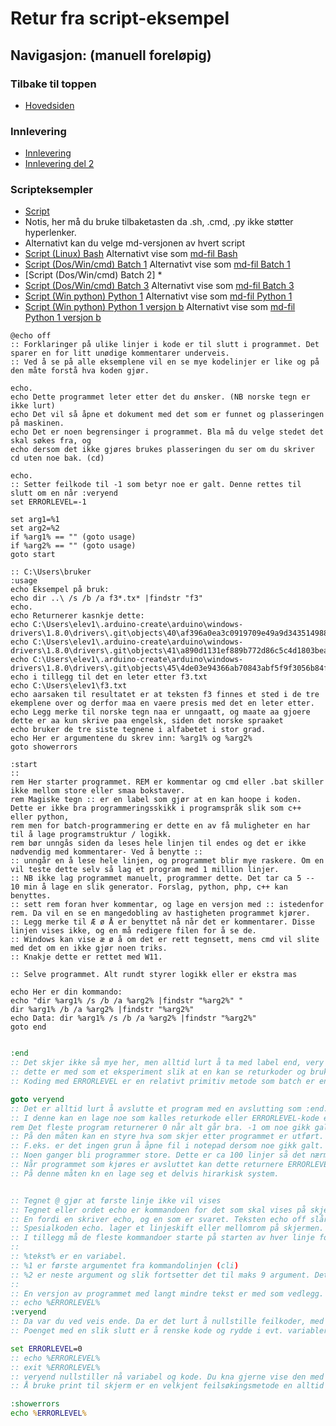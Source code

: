 # Retur fra script-eksempel
## Navigasjon: (manuell foreløpig)
### Tilbake til toppen
- [Hovedsiden](../README.md)
### Innlevering
- [Innlevering](../innlevering/innlevering001.md)
- [Innlevering del 2](../innlevering/innlevering002_lite_tekst_noe_kode.md)
### Scripteksempler
- [Script](./README.md)
- Notis, her må du bruke tilbaketasten da .sh, .cmd, .py ikke støtter hyperlenker.
- Alternativt kan du velge md-versjonen av hvert script
- [Script (Linux) Bash](./bash01.sh) Alternativt vise som [md-fil Bash](./bash01_sh.md)  
- [Script (Dos/Win/cmd) Batch 1](./batch01.cmd) Alternativt vise som [md-fil Batch 1](./batch01_cmd.md)   
- [Script (Dos/Win/cmd) Batch 2] *   
- [Script (Dos/Win/cmd) Batch 3](./batch03.cmd) Alternativt vise som [md-fil Batch 3](./batch03_cmd.md)   
- [Script (Win python) Python 1](./python01.py) Alternativt vise som [md-fil Python 1](./python01_py.md)  
- [Script (Win python) Python 1 versjon b](./python01b.py) Alternativt vise som [md-fil Python 1 versjon b](./python01b_py.md)  
<!-- 
- [Script (Linux python) Python 2](./python02.py) NB ikke klar enda 
- [Script (OS uavhengig python) Python 3](./python03.py) NB ikke klar enda 
-->
```batch
@echo off
:: Forklaringer på ulike linjer i kode er til slutt i programmet. Det sparer en for litt unødige kommentarer underveis.
:: Ved å se på alle eksemplene vil en se mye kodelinjer er like og på den måte forstå hva koden gjør.

echo.
echo Dette programmet leter etter det du ønsker. (NB norske tegn er ikke lurt)
echo Det vil så åpne et dokument med det som er funnet og plasseringen på maskinen.
echo Det er noen begrensinger i programmet. Bla må du velge stedet det skal søkes fra, og 
echo dersom det ikke gjøres brukes plasseringen du ser om du skriver cd uten noe bak. (cd)

echo.
:: Setter feilkode til -1 som betyr noe er galt. Denne rettes til slutt om en når :veryend
set ERRORLEVEL=-1

set arg1=%1
set arg2=%2
if %arg1% == "" (goto usage)
if %arg2% == "" (goto usage)
goto start

:: C:\Users\bruker
:usage
echo Eksempel på bruk: 
echo dir ..\ /s /b /a f3*.tx* |findstr "f3"
echo.
echo Returnerer kasnkje dette:
echo C:\Users\elev1\.arduino-create\arduino\windows-drivers\1.8.0\drivers\.git\objects\40\af396a0ea3c0919709e49a9d343514988f7e26
echo C:\Users\elev1\.arduino-create\arduino\windows-drivers\1.8.0\drivers\.git\objects\41\a890d1131ef889b772d86c5c4d1803bea0df3c
echo C:\Users\elev1\.arduino-create\arduino\windows-drivers\1.8.0\drivers\.git\objects\45\4de03e94366ab70843abf5f9f3056b84f6fb9c
echo i tillegg til det en leter etter f3.txt
echo C:\Users\elev1\f3.txt
echo aarsaken til resultatet er at teksten f3 finnes et sted i de tre ekemplene over og derfor maa en vaere presis med det en leter etter.
echo Legg merke til norske tegn naa er unngaatt, og maate aa gjoere dette er aa kun skrive paa engelsk, siden det norske spraaket
echo bruker de tre siste tegnene i alfabetet i stor grad.
echo Her er argumentene du skrev inn: %arg1% og %arg2%
goto showerrors

:start
:: 
rem Her starter programmet. REM er kommentar og cmd eller .bat skiller ikke mellom store eller smaa bokstaver.
rem Magiske tegn :: er en label som gjør at en kan hoope i koden. Dette er ikke bra programmeringsskikk i programspråk slik som c++ eller python, 
rem men for batch-programmering er dette en av få muligheter en har til å lage programstruktur / logikk.
rem bør unngås siden da leses hele linjen til endes og det er ikke nødvendig med kommentarer- Ved å benytte ::
:: unngår en å lese hele linjen, og programmet blir mye raskere. Om en vil teste dette selv så lag et program med 1 million linjer.
:: NB ikke lag programmet manuelt, programmer dette. Det tar ca 5 -- 10 min å lage en slik generator. Forslag, python, php, c++ kan benyttes.
:: sett rem foran hver kommentar, og lage en versjon med :: istedenfor rem. Da vil en se en mangedobling av hastigheten programmet kjører.
:: Legg merke til Æ ø Å er benyttet nå når det er kommentarer. Disse linjen vises ikke, og en må redigere filen for å se de.
:: Windows kan vise æ ø å om det er rett tegnsett, mens cmd vil slite med det om en ikke gjør noen triks.
:: Knakje dette er rettet med W11.

:: Selve programmet. Alt rundt styrer logikk eller er ekstra mas

echo Her er din kommando:
echo "dir %arg1% /s /b /a %arg2% |findstr "%arg2%" "
dir %arg1% /b /a %arg2% |findstr "%arg2%"
echo Data: dir %arg1% /s /b /a %arg2% |findstr "%arg2%"
goto end
```
```cmd

:end
:: Det skjer ikke så mye her, men alltid lurt å ta med label end, very end er med bare for å ta med noe helt til slutt.
:: dette er med som et eksperiment slik at en kan se returkoder og bruke ERRORLEVEL for å teste på disse.
:: Koding med ERRORLEVEL er en relativt primitiv metode som batch er en av få sprk som benytter.

goto veryend
:: Det er alltid lurt å avslutte et program med en avslutting som :end. Dette er en label det hoppes til,
:: I denne kan en lage noe som kalles returkode eller ERRORLEVEL-kode eller exit-kode (eller flagg om en vil).
rem Det fleste program returnerer 0 når alt går bra. -1 om noe gikk galt og et annet tall om en ønsker det.
:: På den måten kan en styre hva som skjer etter programmet er utført.
:: F.eks. er det ingen grun å åpne fil i notepad dersom noe gikk galt. Da blir filen tom og får et navn.
:: Noen ganger bli programmer store. Dette er ca 100 linjer så det nærmer seg stort. da kan en benytte kommandoen call
:: Når programmet som kjøres er avsluttet kan dette returnere ERRORLEVEL og så kan deette programmet som benyttet call fil.cmd teste på hva koden viser.
:: På denne måten kn en lage seg et delvis hirarkisk system.


:: Tegnet @ gjør at første linje ikke vil vises
:: Tegnet eller ordet echo er kommandoen for det som skal vises på skjermen. uten echo off ville en nå fått to stk. av det etter echo.
:: En fordi en skriver echo, og en som er svaret. Teksten echo off slår av dette.
:: Spesialkoden echo. lager et linjeskift eller mellomrom på skjermen. Denne  kommandoen er restriktiv slik at echo . ikke er det samme som echo.
:: I tillegg må de fleste kommandoer starte på starten av hver linje for å virke. Det er det som gjør det mulig å skrive om de i denne seksjonen.
:: 
:: %tekst% er en variabel.
:: %1 er første argumentet fra kommandolinjen (cli)
:: %2 er neste argument og slik fortsetter det til maks 9 argument. Dette programmet bruker kun 2 eller tre argument eller ingen, slik at det ikke er noe å tenke på.
:: 
:: En versjon av programmet med langt mindre tekst er med som vedlegg.
:: echo %ERRORLEVEL%
:veryend
:: Da var du ved veis ende. Da er det lurt å nullstille feilkoder, med mindre det skal returneres en kode.
:: Poenget med en slik slutt er å renske kode og rydde i evt. variabler og utskrift til filsystemet, skjer eller evt skriver.

set ERRORLEVEL=0
:: echo %ERRORLEVEL%
:: exit %ERRORLEVEL%
:: veryend nullstiller nå variabel og kode. Du kna gjerne vise den med echo, da fjerner du de to :: foran echo.
:: Å bruke print til skjerm er en velkjent feilsøkingsmetode en alltid bør benytte.

:showerrors
echo %ERRORLEVEL%
```
